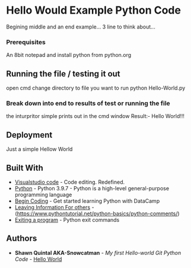 # Hello Would Example Python Code

Begining middle and an end example... 3 line to think about...

### Prerequisites

An 8bit notepad and install python from python.org

## Running the file / testing it out

open cmd change directory to file you want to run
python Hello-World.py

### Break down into end to results of test or running the file

the inturpritor simple prints out in the cmd window
Result:- Hello World!!!

## Deployment

Just a simple Hellow World

## Built With

* [Visualstudio code](https://code.visualstudio.com/) - Code editing. Redefined.
* [Python](https://www.python.org/) - Python 3.9.7 - Python is a high-level general-purpose programming language
* [Begin Coding](https://www.learnpython.org/en/Hello,_World!) - Get started learning Python with DataCamp
* [Leaving Information For others](https://stanford.edu/~jainr/basics.py) - (https://www.pythontutorial.net/python-basics/python-comments/)
* [Exiting a program](https://www.geeksforgeeks.org/python-exit-commands-quit-exit-sys-exit-and-os-_exit/) - Python exit commands

## Authors

* **Shawn Quintal AKA-Snowcatman** - *My first Hello-world Git Python Code* - [Hello World](https://github.com/snowcatman/Hello-World.git)
